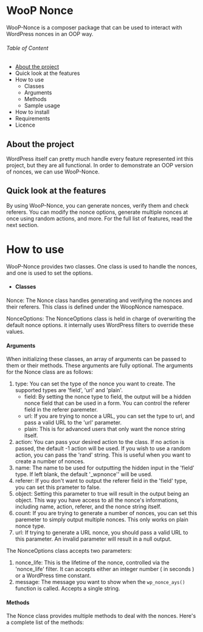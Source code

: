 # WooP Nonce
WooP-Nonce is a composer package that can be used to interact with WordPress nonces in an OOP way.

###### Table of Content

- [About the project](#about-the-project)
- Quick look at the features
- How to use
  - Classes
  - Arguments
  - Methods
  - Sample usage
- How to install
- Requirements
- Licence

## About the project

WordPress itself can pretty much handle every feature represented int this project, but they are all functional. In order to demonstrate an OOP version of nonces, we can use WooP-Nonce.

## Quick look at the features

By using WooP-Nonce, you can generate nonces, verify them and check referers. You can modify the nonce options, generate multiple nonces at once using random actions, and more. For the full list of features, read the next section.

# How to use

 WooP-Nonce provides two classes. One class is used to handle the nonces, and one is used to set the options.

- #### Classes

Nonce: The Nonce class handles generating and verifying the nonces and their referers. This class is defined under the WoopNonce namespace.

NonceOptions: The NonceOptions class is held in charge of overwriting the default nonce options. it internally uses WordPress filters to override these values.

#### Arguments

When initializing these classes, an array of arguments can be passed to them or their methods. These arguments are fully optional. The arguments for the Nonce class are as follows:

1. type: You can set the type of the nonce you want to create. The supported types are 'field', 'url' and 'plain'.
   - field: By setting the nonce type to field, the output will be a hidden nonce field that can be used in a form. You can control the referer field in the referer paremeter.
   - url: If you are trying to nonce a URL, you can set the type to url, and pass a valid URL to the 'url' parameter.
   - plain: This is for advanced users that only want the nonce string itself.
2. action: You can pass your desired action to the class. If no action is passed, the default -1 action will be used. If you wish to use a random action, you can pass the 'rand' string. This is useful when you want to create a number of nonces.
3. name: The name to be used for outputting the hidden input in the 'field' type. If left blank, the default '\_wpnonce'' will be used.
4. referer: If you don't want to output the referer field in the 'field' type, you can set this prameter to false.
5. object: Setting this parameter to true will result in the output being an object. This way you have access to all the nonce's informations, including name, action, referer, and the nonce string itself.
6. count: If you are trying to generate a number of nonces, you can set this paremeter to simply output multiple nonces. This only works on plain nonce type.
7. url: If trying to generate a URL nonce, you should pass a valid URL to this parameter. An invalid parameter will result in a null output.

The NonceOptions class accepts two parameters:

1. nonce_life: This is the lifetime of the nonce, controlled via the 'nonce_life' filter. It can accepts either an integer number ( in seconds ) or a WordPress time constant.
2. message: The message you want to show when the `wp_nonce_ays()` function is called. Accepts a single string.

#### Methods

The Nonce class provides multiple methods to deal with the nonces. Here's a complete list of the methods:
